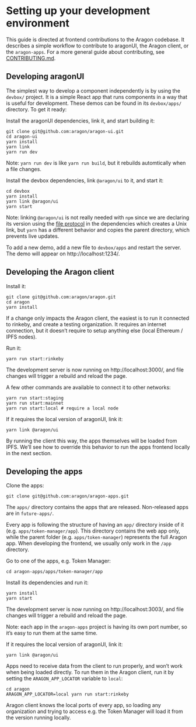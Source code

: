 # Setting up your development environment

This guide is directed at frontend contributions to the Aragon codebase. It describes a simple workflow to contribute to aragonUI, the Aragon client, or the `aragon-apps`. For a more general guide about contributing, see [CONTRIBUTING.md](../CONTRIBUTING.md).

## Developing aragonUI

The simplest way to develop a component independently is by using the `devbox/` project. It is a simple React app that runs components in a way that is useful for development. These demos can be found in its `devbox/apps/` directory. To get it ready:

Install the aragonUI dependencies, link it, and start building it:

```
git clone git@github.com:aragon/aragon-ui.git
cd aragon-ui
yarn install
yarn link
yarn run dev
```

Note: `yarn run dev` is like `yarn run build`, but it rebuilds automtically when a file changes.

Install the devbox dependencies, link `@aragon/ui` to it, and start it:

```
cd devbox
yarn install
yarn link @aragon/ui
yarn start
```

Note: linking `@aragon/ui` is not really needed with `npm` since we are declaring its version using  the [file protocol](https://github.com/aragon/aragon-ui/blob/8c60dffcd279e9ba640d91b3e7ce1a5d88b0ae64/devbox/package.json#L13) in the dependencies which creates a Unix link, but `yarn` has a different behavior and copies the parent directory, which prevents live updates.

To add a new demo, add a new file to `devbox/apps` and restart the server. The demo will appear on http://localhost:1234/.

## Developing the Aragon client

Install it:

```
git clone git@github.com:aragon/aragon.git
cd aragon
yarn install
```

If a change only impacts the Aragon client, the easiest is to run it connected to rinkeby, and create a testing organization. It requires an internet connection, but it doesn’t require to setup anything else (local Ethereum / IPFS nodes).

Run it:

```
yarn run start:rinkeby
```

The development server is now running on http://localhost:3000/, and file changes will trigger a rebuild and reload the page.

A few other commands are available to connect it to other networks:

```
yarn run start:staging
yarn run start:mainnet
yarn run start:local # require a local node
```

If it requires the local version of aragonUI, link it:

```
yarn link @aragon/ui
```

By running the client this way, the apps themselves will be loaded from IPFS. We’ll see how to override this behavior to run the apps frontend locally in the next section.

## Developing the apps

Clone the apps:

```
git clone git@github.com:aragon/aragon-apps.git
```

The `apps/` directory contains the apps that are released. Non-released apps are in `future-apps/`.

Every app is following the structure of having an `app/` directory inside of it (e.g. `apps/token-manager/app`). This directory contains the web app only, while the parent folder (e.g. `apps/token-manager`) represents the full Aragon app. When developing the frontend, we usually only work in the `/app` directory.

Go to one of the apps, e.g. Token Manager:

```
cd aragon-apps/apps/token-manager/app
```

Install its dependencies and run it:

```
yarn install
yarn start
```

The development server is now running on http://localhost:3003/, and file changes will trigger a rebuild and reload the page.

Note: each app in the `aragon-apps` project is having its own port number, so it’s easy to run them at the same time.

If it requires the local version of aragonUI, link it:

```
yarn link @aragon/ui
```

Apps need to receive data from the client to run properly, and won’t work when being loaded directly. To run them in the Aragon client, run it by setting the `ARAGON_APP_LOCATOR` variable to `local`:

```
cd aragon
ARAGON_APP_LOCATOR=local yarn run start:rinkeby
```

Aragon client knows the local ports of every app, so loading any organization and trying to access e.g. the Token Manager will load it from the version running locally.

